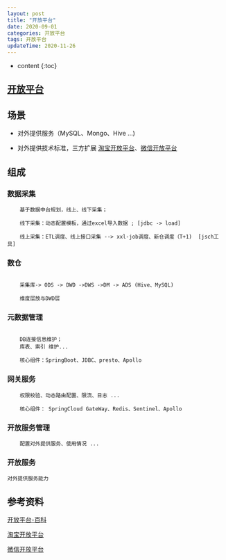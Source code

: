 ```yaml
---
layout: post
title: "开放平台"
date: 2020-09-01
categories: 开放平台
tags: 开放平台
updateTime: 2020-11-26
---
```


* content
{:toc}

## [开放平台](https://baike.baidu.com/item/%E5%BC%80%E6%94%BE%E5%B9%B3%E5%8F%B0/8608139?fr=aladdin)

## 场景

-	对外提供服务（MySQL、Mongo、Hive ...)

-	对外提供技术标准，三方扩展  [淘宝开放平台](https://open.taobao.com/)、[微信开放平台](https://open.weixin.qq.com/)


## 组成

### 数据采集

```
	基于数据中台规划，线上、线下采集；

	线下采集：动态配置模板，通过excel导入数据 ; [jdbc -> load]

	线上采集：ETL调度、线上接口采集 --> xxl-job调度、新仓调度（T+1)  [jsch工具]
```

### 数仓

```

	采集库-> ODS -> DWD ->DWS ->DM -> ADS (Hive、MySQL)

	维度层放与DWD层

```

### 元数据管理

```

	DB连接信息维护；
	库表、索引 维护...

	核心组件：SpringBoot、JDBC、presto、Apollo

```

### 网关服务
	
```
	权限校验、动态路由配置、限流、日志 ...

	核心组件： SpringCloud GateWay、Redis、Sentinel、Apollo

```

### 开放服务管理

```
    配置对外提供服务、使用情况 ...

```

### 开放服务

	对外提供服务能力


## 参考资料

[开放平台-百科](https://baike.baidu.com/item/%E5%BC%80%E6%94%BE%E5%B9%B3%E5%8F%B0/8608139?fr=aladdin)

[淘宝开放平台](https://open.taobao.com/)

[微信开放平台](https://open.weixin.qq.com/)



